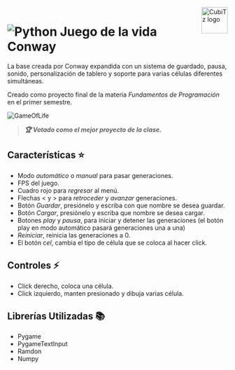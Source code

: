 <a>
    <img src="https://github.com/DanielCarrenoMar/CubiTz/assets/144462396/c8ff78f5-51e9-4f2b-9d5e-5663b88d2081" alt="CubiTz logo" title="CubiTz" align="right" height="60" />
</a>

# ![Python](https://img.shields.io/badge/Python-14354C?style=for-the-badge&logo=python&logoColor=white) Juego de la vida Conway 
La base creada por Conway expandida con un sistema de guardado, pausa, sonido, personalización de tablero 
y soporte para varias células diferentes simultáneas.

Creado como proyecto final de la materia *Fundamentos de Programación* en el primer semestre.

![GameOfLife](https://github.com/DanielCarrenoMar/CubiTz/assets/144462396/d3d43696-5f71-489a-ae78-abe7225cdea9)
>***🏆 Votado como el mejor proyecto de la clase.***
## Características ⭐
- Modo *automático* o *manual* para pasar generaciones.
- FPS del juego.
- Cuadro rojo para *regresar* al menú.
- Flechas < y > para *retroceder* y *avanzar* generaciones.
- Botón *Guardar*, presiónelo y escriba con que nombre se desea guardar.
- Botón *Cargar*, presiónelo  y escriba que nombre se desea cargar.
- Botones *play* y *pausa*, para iniciar y detener las generaciones (el botón play en modo automático pasará generaciones una a una)
- *Reiniciar*, reinicia las generaciones a 0.
- El botón *cel*, cambia el tipo de célula que se coloca al hacer click.
## Controles ⚡
- Click derecho, coloca una célula.
- Click izquierdo, manten presionado y dibuja varias célula.
## Librerías Utilizadas 📚
- Pygame
- PygameTextInput
- Ramdon
- Numpy
